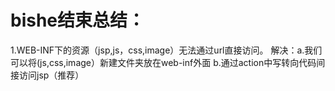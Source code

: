 # bishe结束总结：
1.WEB-INF下的资源（jsp,js，css,image）无法通过url直接访问。
        解决：a.我们可以将(js,css,image）新建文件夹放在web-inf外面
              b.通过action中写转向代码间接访问jsp（推荐）
              
